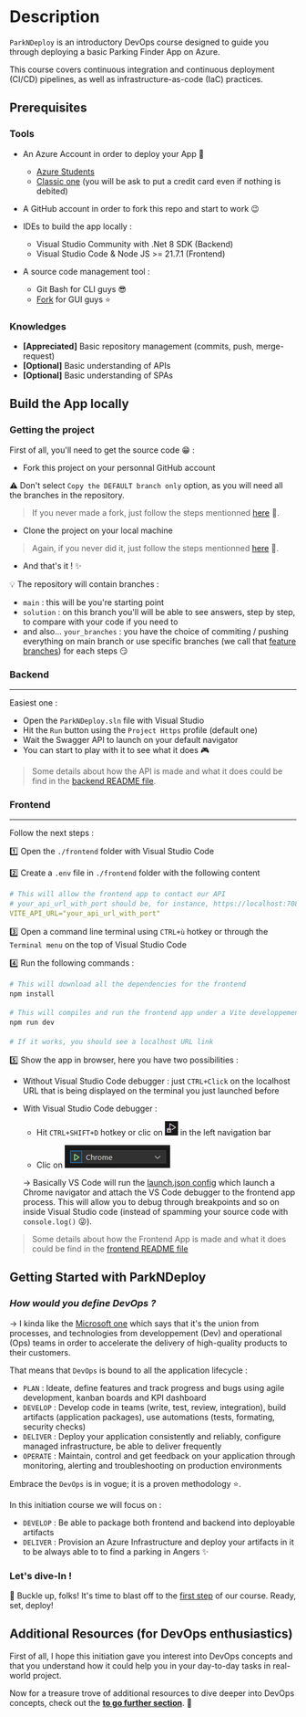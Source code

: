 # Description
`ParkNDeploy` is an introductory DevOps course designed to guide you through deploying a basic Parking Finder App on Azure.

This course covers continuous integration and continuous deployment (CI/CD) pipelines, as well as infrastructure-as-code (IaC) practices.

## Prerequisites

### Tools

- An Azure Account in order to deploy your App :rocket: 
  - [Azure Students](./doc/azure_students.md)
  - [Classic one](https://azure.microsoft.com/pricing/purchase-options/azure-account?icid=azurefreeaccount) (you will be ask to put a credit card even if nothing is debited)

- A GitHub account in order to fork this repo and start to work :wink:

- IDEs to build the app locally : 
  - Visual Studio Community with .Net 8 SDK (Backend)
  - Visual Studio Code & Node JS >= 21.7.1 (Frontend)

- A source code management tool :
  - Git Bash for CLI guys :sunglasses:
  - [Fork](https://git-fork.com/) for GUI guys :star:

### Knowledges

- **[Appreciated]** Basic repository management (commits, push, merge-request)
- **[Optional]** Basic understanding of APIs
- **[Optional]** Basic understanding of SPAs

## Build the App locally

### Getting the project

First of all, you'll need to get the source code :grin: : 
- Fork this project on your personnal GitHub account 

:warning: Don't select `Copy the DEFAULT branch only` option, as you will need all the branches in the repository.
> If you never made a fork, just follow the steps mentionned [here](https://docs.github.com/pull-requests/collaborating-with-pull-requests/working-with-forks/fork-a-repo#forking-a-repository) :eyes:.

- Clone the project on your local machine

> Again, if you never did it, just follow the steps mentionned [here](https://docs.github.com/en/pull-requests/collaborating-with-pull-requests/working-with-forks/fork-a-repo#cloning-your-forked-repository) :eyes:.

- And that's it ! :sparkles: 

:bulb: The repository will contain branches : 
- `main` : this will be you're starting point
- `solution` : on this branch you'll will be able to see answers, step by step, to compare with your code if you need to
- and also... `your_branches` : you have the choice of commiting / pushing everything on main branch or use specific branches (we call that [feature branches](https://learn.microsoft.com/azure/devops/repos/git/git-branching-guidance?view=azure-devops#use-feature-branches-for-your-work)) for each steps :smirk: 

### Backend
---
Easiest one :
- Open the `ParkNDeploy.sln` file with Visual Studio 
- Hit the `Run` button using the `Project Https` profile (default one)
- Wait the Swagger API to launch on your default navigator
- You can start to play with it to see what it does :video_game:

> Some details about how the API is made and what it does could be find in the [backend README file](./backend/README.md).

### Frontend
---

Follow the next steps : 

:one: Open the `./frontend` folder with Visual Studio Code

:two: Create a `.env` file in `./frontend` folder with the following content 

```yaml
# This will allow the frontend app to contact our API
# your_api_url_with_port should be, for instance, https://localhost:7085
VITE_API_URL="your_api_url_with_port"
```

:three: Open a command line terminal using `CTRL+ù` hotkey or through the `Terminal menu` on the top of Visual Studio Code

:four: Run the following commands : 

```bash
# This will download all the dependencies for the frontend
npm install

# This will compiles and run the frontend app under a Vite developpement server
npm run dev

# If it works, you should see a localhost URL link
```

:five: Show the app in browser, here you have two possibilities : 

- Without Visual Studio Code debugger : just `CTRL+Click` on the localhost URL that is being displayed on the terminal you just launched before

- With Visual Studio Code debugger : 
  - Hit `CTRL+SHIFT+D` hotkey or clic on ![debug icon](./doc/assets/vscode_debug_icon.png) in the left navigation bar
  
  - Clic on ![play button](./doc/assets/vscode_debug_play_button.png) 

  &rarr; Basically VS Code will run the [launch.json config](./frontend/.vscode/launch.json) which launch a Chrome navigator and attach the VS Code debugger to the frontend app process. This will allow you to debug through breakpoints and so on inside Visual Studio code (instead of spamming your source code with `console.log()` :stuck_out_tongue_winking_eye:).

> Some details about how the Frontend App is made and what it does could be find in the [frontend README file](./frontend/README.md)

## Getting Started with ParkNDeploy

### ***How would you define DevOps ?***

&rarr; I kinda like the [Microsoft one](https://azure.microsoft.com/resources/cloud-computing-dictionary/what-is-devops) which says that it's the union from processes, and technologies from developpement (Dev) and operational (Ops) teams in order to accelerate the delivery of high-quality products to their customers.

That means that `DevOps` is bound to all the application lifecycle : 
- `PLAN` : Ideate, define features and track progress and bugs using agile development, kanban boards and KPI dashboard
- `DEVELOP` : Develop code in teams (write, test, review, integration), build artifacts (application packages), use automations (tests, formating, security checks)
- `DELIVER` : Deploy your application consistently and reliably, configure managed infrastructure, be able to deliver frequently
- `OPERATE` : Maintain, control and get feedback on your application through monitoring, alerting and troubleshooting on production environments

Embrace the `DevOps` is in vogue; it is a proven methodology :star:.

In this initiation course we will focus on :
- `DEVELOP` : Be able to package both frontend and backend into deployable artifacts
- `DELIVER` : Provision an Azure Infrastructure and deploy your artifacts in it to be always able to to find a parking in Angers :sparkles:

### Let's dive-In !

:rocket: Buckle up, folks! It's time to blast off to the [first step](./doc/step1_deploy_backend.md) of our course. Ready, set, deploy!

## Additional Resources (for DevOps enthusiastics)

First of all, I hope this initiation gave you interest into DevOps concepts and that you understand how it could help you in your day-to-day tasks in real-world project.

Now for a treasure trove of additional resources to dive deeper into DevOps concepts, check out the [**to go further section**](doc/to_go_further.md). :eyes:
